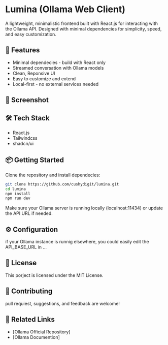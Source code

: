 # Lumina (Ollama Web Client) 

A lightweight, minimalistic frontend built with React.js for interacting with the Ollama API.
Designed with minimal dependencies for simplicity, speed, and easy customization.

## 🚀 Features

- Minimal dependecies - build with React only
- Streamed conversation with Ollama models
- Clean, Reponsive UI
- Easy to customize and extend
- Local-first - no external services needed

## 📸 Screenshot

## 🛠️ Tech Stack

- React.js
- Tailwindcss
- shadcn/ui

## 📦 Getting Started

Clone the repository and install dependecies:
```bash
git clone https://github.com/cushydigit/lumina.git
cd lumina
npm install
npm run dev
```
Make sure your Ollama server is running locally (localhost:11434) or update the API URL if needed.

## ⚙️ Configuration

if your Ollama instance is runnig elsewhere, you could easily edit the API_BASE_URL in ...

## 📄 License

This porject is licensed under the MIT License.

## 🙌 Contributing

pull requiest, suggestions, and feedback are welcome!


## 🔗 Related Links

- [Ollama Official Repository]
- [Ollama Documention]


